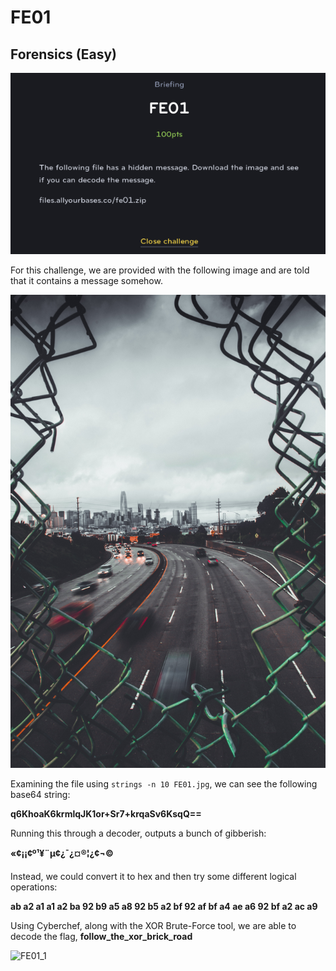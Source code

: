 # FE01
## Forensics (Easy)

![FE01](FE01.png)

For this challenge, we are provided with the following image and are told that it contains a message somehow.

![FE01](FE01.jpg)

Examining the file using `strings -n 10 FE01.jpg`, we can see the following base64 string:

**q6KhoaK6krmlqJK1or+Sr7+krqaSv6KsqQ==**

Running this through a decoder, outputs a bunch of gibberish:

**«¢¡¡¢º¹¥¨µ¢¿¯¿¤®¦¿¢¬©**

Instead, we could convert it to hex and then try some different logical operations:

**ab a2 a1 a1 a2 ba 92 b9 a5 a8 92 b5 a2 bf 92 af bf a4 ae a6 92 bf a2 ac a9**

Using Cyberchef, along with the XOR Brute-Force tool, we are able to decode the flag, **follow_the_xor_brick_road**

![FE01_1](FEO1_1.png)
